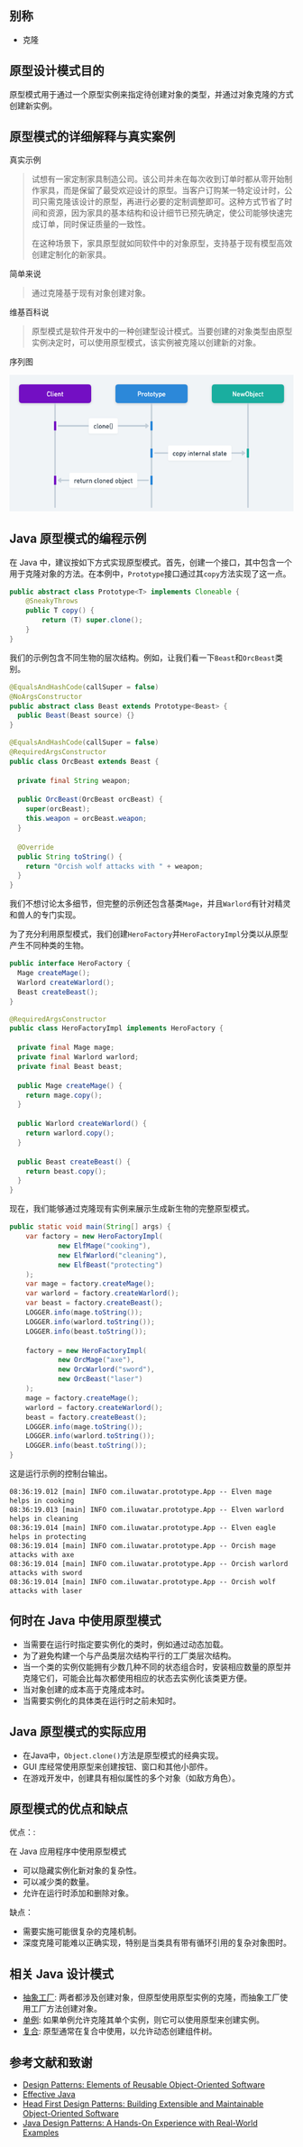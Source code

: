 ## 别称 

* 克隆

## 原型设计模式目的

原型模式用于通过一个原型实例来指定待创建对象的类型，并通过对象克隆的方式创建新实例。

## 原型模式的详细解释与真实案例

真实示例

> 试想有一家定制家具制造公司。该公司并未在每次收到订单时都从零开始制作家具，而是保留了最受欢迎设计的原型。当客户订购某一特定设计时，公司只需克隆该设计的原型，再进行必要的定制调整即可。这种方式节省了时间和资源，因为家具的基本结构和设计细节已预先确定，使公司能够快速完成订单，同时保证质量的一致性。
>
> 在这种场景下，家具原型就如同软件中的对象原型，支持基于现有模型高效创建定制化的新家具。

简单来说

> 通过克隆基于现有对象创建对象。

维基百科说

> 原型模式是软件开发中的一种创建型设计模式。当要创建的对象类型由原型实例决定时，可以使用原型模式，该实例被克隆以创建新的对象。

序列图

![Prototype sequence diagram](./etc/prototype-sequence-diagram.png)

## Java 原型模式的编程示例

在 Java 中，建议按如下方式实现原型模式。首先，创建一个接口，其中包含一个用于克隆对象的方法。在本例中，`Prototype`接口通过其`copy`方法实现了这一点。

```java
public abstract class Prototype<T> implements Cloneable {
    @SneakyThrows
    public T copy() {
        return (T) super.clone();
    }
}
```

我们的示例包含不同生物的层次结构。例如，让我们看一下`Beast`和`OrcBeast`类别。

```java
@EqualsAndHashCode(callSuper = false)
@NoArgsConstructor
public abstract class Beast extends Prototype<Beast> {
  public Beast(Beast source) {}
}
```

```java
@EqualsAndHashCode(callSuper = false)
@RequiredArgsConstructor
public class OrcBeast extends Beast {

  private final String weapon;

  public OrcBeast(OrcBeast orcBeast) {
    super(orcBeast);
    this.weapon = orcBeast.weapon;
  }

  @Override
  public String toString() {
    return "Orcish wolf attacks with " + weapon;
  }
}
```

我们不想讨论太多细节，但完整的示例还包含基类`Mage`，并且`Warlord`有针对精灵和兽人的专门实现。

为了充分利用原型模式，我们创建`HeroFactory`并`HeroFactoryImpl`分类以从原型产生不同种类的生物。

```java
public interface HeroFactory {
  Mage createMage();
  Warlord createWarlord();
  Beast createBeast();
}
```

```java
@RequiredArgsConstructor
public class HeroFactoryImpl implements HeroFactory {

  private final Mage mage;
  private final Warlord warlord;
  private final Beast beast;

  public Mage createMage() {
    return mage.copy();
  }

  public Warlord createWarlord() {
    return warlord.copy();
  }

  public Beast createBeast() {
    return beast.copy();
  }
}
```

现在，我们能够通过克隆现有实例来展示生成新生物的完整原型模式。

```java
public static void main(String[] args) {
    var factory = new HeroFactoryImpl(
            new ElfMage("cooking"),
            new ElfWarlord("cleaning"),
            new ElfBeast("protecting")
    );
    var mage = factory.createMage();
    var warlord = factory.createWarlord();
    var beast = factory.createBeast();
    LOGGER.info(mage.toString());
    LOGGER.info(warlord.toString());
    LOGGER.info(beast.toString());

    factory = new HeroFactoryImpl(
            new OrcMage("axe"),
            new OrcWarlord("sword"),
            new OrcBeast("laser")
    );
    mage = factory.createMage();
    warlord = factory.createWarlord();
    beast = factory.createBeast();
    LOGGER.info(mage.toString());
    LOGGER.info(warlord.toString());
    LOGGER.info(beast.toString());
}
```

这是运行示例的控制台输出。

```
08:36:19.012 [main] INFO com.iluwatar.prototype.App -- Elven mage helps in cooking
08:36:19.013 [main] INFO com.iluwatar.prototype.App -- Elven warlord helps in cleaning
08:36:19.014 [main] INFO com.iluwatar.prototype.App -- Elven eagle helps in protecting
08:36:19.014 [main] INFO com.iluwatar.prototype.App -- Orcish mage attacks with axe
08:36:19.014 [main] INFO com.iluwatar.prototype.App -- Orcish warlord attacks with sword
08:36:19.014 [main] INFO com.iluwatar.prototype.App -- Orcish wolf attacks with laser
```

## 何时在 Java 中使用原型模式

* 当需要在运行时指定要实例化的类时，例如通过动态加载。
* 为了避免构建一个与产品类层次结构平行的工厂类层次结构。
* 当一个类的实例仅能拥有少数几种不同的状态组合时，安装相应数量的原型并克隆它们，可能会比每次都使用相应的状态去实例化该类更方便。
* 当对象创建的成本高于克隆成本时。
* 当需要实例化的具体类在运行时之前未知时。

## Java 原型模式的实际应用

* 在Java中，`Object.clone()`方法是原型模式的经典实现。
* GUI 库经常使用原型来创建按钮、窗口和其他小部件。
* 在游戏开发中，创建具有相似属性的多个对象（如敌方角色）。

## 原型模式的优点和缺点

优点：:

在 Java 应用程序中使用原型模式

* 可以隐藏实例化新对象的复杂性。
* 可以减少类的数量。
* 允许在运行时添加和删除对象。

缺点：

* 需要实施可能很复杂的克隆机制。
* 深度克隆可能难以正确实现，特别是当类具有带有循环引用的复杂对象图时。

## 相关 Java 设计模式

* [抽象工厂](https://java-design-patterns.com/patterns/abstract-factory/): 两者都涉及创建对象，但原型使用原型实例的克隆，而抽象工厂使用工厂方法创建对象。
* [单例](https://java-design-patterns.com/patterns/singleton/): 如果单例允许克隆其单个实例，则它可以使用原型来创建实例。
* [复合](https://java-design-patterns.com/patterns/composite/): 原型通常在复合中使用，以允许动态创建组件树。

## 参考文献和致谢

* [Design Patterns: Elements of Reusable Object-Oriented Software](https://amzn.to/3w0pvKI)
* [Effective Java](https://amzn.to/4cGk2Jz)
* [Head First Design Patterns: Building Extensible and Maintainable Object-Oriented Software](https://amzn.to/49NGldq)
* [Java Design Patterns: A Hands-On Experience with Real-World Examples](https://amzn.to/3yhh525)

